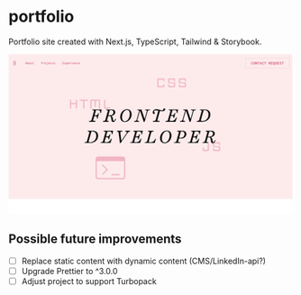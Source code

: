 # portfolio

Portfolio site created with Next.js, TypeScript, Tailwind & Storybook.

![Screenshot of project](https://raw.githubusercontent.com/slvstr-dev/portfolio/master/screenshot.png)

## Possible future improvements

- [ ] Replace static content with dynamic content (CMS/LinkedIn-api?)
- [ ] Upgrade Prettier to ^3.0.0
- [ ] Adjust project to support Turbopack

